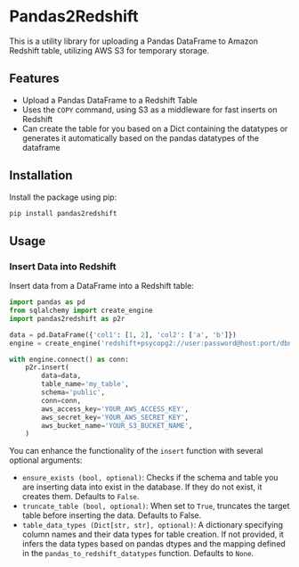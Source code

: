 # Pandas2Redshift

This is a utility library for uploading a Pandas DataFrame to Amazon Redshift table, utilizing AWS S3 for temporary storage.

## Features

- Upload a Pandas DataFrame to a Redshift Table
- Uses the `COPY` command, using S3 as a middleware for fast inserts on Redshift
- Can create the table for you based on a Dict containing the datatypes or generates it automatically based on the pandas datatypes of the dataframe

## Installation

Install the package using pip:

```bash
pip install pandas2redshift
```

## Usage

### Insert Data into Redshift

Insert data from a DataFrame into a Redshift table:

```python
import pandas as pd
from sqlalchemy import create_engine
import pandas2redshift as p2r

data = pd.DataFrame({'col1': [1, 2], 'col2': ['a', 'b']})
engine = create_engine('redshift+psycopg2://user:password@host:port/dbname')

with engine.connect() as conn:
    p2r.insert(
        data=data,
        table_name='my_table',
        schema='public',
        conn=conn,
        aws_access_key='YOUR_AWS_ACCESS_KEY',
        aws_secret_key='YOUR_AWS_SECRET_KEY',
        aws_bucket_name='YOUR_S3_BUCKET_NAME',
    )
```

You can enhance the functionality of the `insert` function with several optional arguments:

- `ensure_exists (bool, optional)`: Checks if the schema and table you are inserting data into exist in the database. If they do not exist, it creates them. Defaults to `False`.
- `truncate_table (bool, optional)`: When set to `True`, truncates the target table before inserting the data. Defaults to False.
- `table_data_types (Dict[str, str], optional)`: A dictionary specifying column names and their data types for table creation. If not provided, it infers the data types based on pandas dtypes and the mapping defined in the `pandas_to_redshift_datatypes` function. Defaults to `None`.
